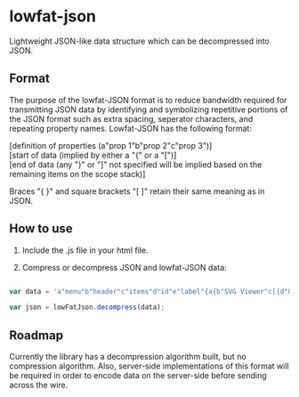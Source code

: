lowfat-json
===========

Lightweight JSON-like data structure which can be decompressed into JSON.

Format
------

The purpose of the lowfat-JSON format is to reduce bandwidth required for transmitting JSON data by identifying and symbolizing repetitive portions of the JSON format such as extra spacing, seperator characters, and repeating property names. Lowfat-JSON has the following format:

[definition of properties (a"prop 1"b"prop 2"c"prop 3")]<br />
[start of data (implied by either a "{" or a "[")]<br />
[end of data (any "}" or "]" not specified will be implied based on the remaining items on the scope stack)]<br />

Braces "{ }" and square brackets "[ ]" retain their same meaning as in JSON.

How to use
----------

1) Include the .js file in your html file.

2) Compress or decompress JSON and lowfat-JSON data:

```javascript

var data = 'a"menu"b"header"c"items"d"id"e"label"{a{b"SVG Viewer"c[{d"Open"}{d"OpenNew"e"Open New"}{d"ZoomIn"e"Zoom In"}{d"ZoomOut"e"Zoom Out';

var json = lowFatJson.decompress(data);

```

Roadmap
-------

Currently the library has a decompression algorithm built, but no compression algorithm. Also, server-side implementations of this format will be required in order to encode data on the server-side before sending across the wire.